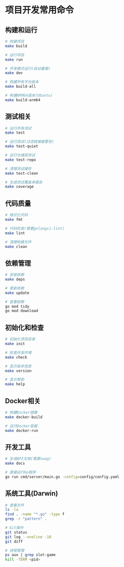 # 项目开发常用命令

## 构建和运行
```bash
# 构建项目
make build

# 运行项目
make run

# 开发模式运行(自动重载)
make dev

# 构建所有平台版本
make build-all

# 构建ARM64版本(Ubuntu)
make build-arm64
```

## 测试相关
```bash
# 运行所有测试
make test

# 运行测试(过滤链接器警告)
make test-quiet

# 运行仓储层测试
make test-repo

# 清理测试缓存
make test-clean

# 生成测试覆盖率报告
make coverage
```

## 代码质量
```bash
# 格式化代码
make fmt

# 代码检查(需要golangci-lint)
make lint

# 清理构建文件
make clean
```

## 依赖管理
```bash
# 安装依赖
make deps

# 更新依赖
make update

# 查看依赖
go mod tidy
go mod download
```

## 初始化和检查
```bash
# 初始化项目目录
make init

# 检查开发环境
make check

# 显示版本信息
make version

# 显示帮助
make help
```

## Docker相关
```bash
# 构建Docker镜像
make docker-build

# 运行Docker容器
make docker-run
```

## 开发工具
```bash
# 生成API文档(需要swag)
make docs

# 直接运行Go程序
go run cmd/server/main.go -config=config/config.yaml
```

## 系统工具(Darwin)
```bash
# 查看文件
ls -la
find . -name "*.go" -type f
grep -r "pattern" .

# Git操作
git status
git log --oneline -10
git diff

# 进程管理
ps aux | grep slot-game
kill -TERM <pid>
```
